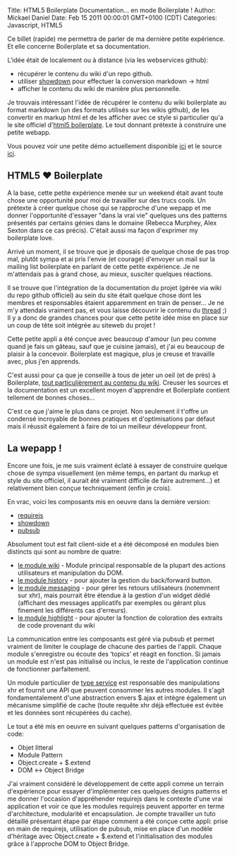 Title: HTML5 Boilerplate Documentation... en mode Boilerplate !
Author: Mickael Daniel
Date: Feb 15 2011 00:00:01 GMT+0100 (CDT)
Categories: Javascript, HTML5

Ce billet (rapide) me permettra de parler de ma dernière petite expérience. Et elle concerne Boilerplate et sa documentation.

L'idée était de localement ou à distance (via les webservices github):

* récupérer le contenu du wiki d'un repo github.
* utiliser [showdown](http://www.showdown.im/) pour effectuer la conversion markdown &#x2192; html
* afficher le contenu du wiki de manière plus personnelle. 

Je trouvais intéressant l'idée de récupérer le contenu du wiki boilerplate au format markdown (un des formats utilisés sur les wikis github), de les convertir en markup html et de les afficher avec ce style si particulier qu'a le site officiel d'[html5 boilerplate](html5boilerplate.com). Le tout donnant prétexte à construire une petite webapp.

Vous pouvez voir une petite démo actuellement disponible [ici](//mklabs.github.com/html5boilerplate-site/) et le source [ici](//github.com/mklabs/html5boilerplate-site/).

## HTML5 ♥ Boilerplate

A la base, cette petite expérience menée sur un weekend était avant toute chose une opportunité pour moi de travailler sur des trucs cools. Un prétexte à créer quelque chose qui se rapproche d'une wepapp et me donner l'opportunité d'essayer "dans la vrai vie" quelques uns des patterns présentés par certains génies dans le domaine (Rebecca Murphey, Alex Sexton dans ce cas précis). C'était aussi ma façon d'exprimer my boilerplate love.

Arrivé un moment, il se trouve que je diposais de quelque chose de pas trop mal, plutôt sympa et ai pris l'envie (et courage) d'envoyer un mail sur la mailing list boilerplate en parlant de cette petite expérience. Je ne m'attendais pas à grand chose, au mieux, susciter quelques réactions.

Il se trouve que l'intégration de la documentation du projet (gérée via wiki du repo github officiel) au sein du site était quelque chose dont les membres et responsables étaient apparemment en train de penser... Je ne m'y attendais vraiment pas, et vous laisse découvrir le contenu du [thread](http://groups.google.com/group/html5boilerplate/browse_thread/thread/165b4a0a0d8c5727) ;) Il y a donc de grandes chances pour que cette petite idée mise en place sur un coup de tête soit intégrée au siteweb du projet !

Cette petite appli a été conçue avec beaucoup d'amour (un peu comme quand je fais un gâteau, sauf que je cuisine jamais), et j'ai eu beaucoup de plaisir à la concevoir. Boilerplate est magique, plus je creuse et travaille avec, plus j'en apprends.

C'est aussi pour ça que je conseille à tous de jeter un oeil (et de près) à Boilerplate, [tout particulièrement au contenu du wiki](https://github.com/paulirish/html5-boilerplate/wiki). Creuser les sources et la documentation est un excellent moyen d'apprendre et Boilerplate contient tellement de bonnes choses...

C'est ce que j'aime le plus dans ce projet. Non seulement il t'offre un condensé incroyable de bonnes pratiques et d'optimisations par défaut mais il réussit également à faire de toi un meilleur développeur front.

## La wepapp !

Encore une fois, je me suis vraiment éclaté à essayer de construire quelque chose de sympa visuellement (en même temps, en partant du markup et style du site officiel, il aurait été vraiment difficile de faire autrement...) et relativement bien conçue techniquement (enfin je crois).

En vrac, voici les composants mis en oeuvre dans la dernière version:

* [requirejs](//requirejs.org/)
* [showdown](//showdown.im)
* [pubsub](https://github.com/phiggins42/bloody-jquery-plugins/blob/master/pubsub.js)

Absolument tout est fait client-side et a été décomposé en modules bien distincts qui sont au nombre de quatre:

* [le module wiki](//mklabs.github.com/html5boilerplate-site/docs/js/app/modules/wiki.js) - Module principal responsable de la plupart des actions utilisateurs et manipulation du DOM.
* [le module history](//mklabs.github.com/html5boilerplate-site/docs/js/app/modules/history.js) - pour ajouter la gestion du back/forward button.
* [le module messaging](//mklabs.github.com/html5boilerplate-site/docs/js/app/modules/messaging.js) - pour gérer les retours utilisateurs (notemment sur xhr), mais pourrait être étendue à la gestion d'un widget dédié (affichant des messages applicatifs par exemples ou gérant plus finement les différents cas d'erreurs).
* [le module highlight](//mklabs.github.com/html5boilerplate-site/docs/js/app/modules/highlight.js) - pour ajouter la fonction de coloration des extraits de code provenant du wiki

La communication entre les composants est géré via pubsub et permet vraiment de limiter le couplage de chacune des parties de l'appli. Chaque module s'enregistre ou écoute des ‘topics’ et réagit en fonction. Si jamais un module est n'est pas initialisé ou inclus, le reste de l'application continue de fonctionner parfaitement.

Un module particulier de [type service](//mklabs.github.com/html5boilerplate-site/docs/js/app/services/markdown.js) est responsable des manipulations xhr et fournit une API que peuvent consommer les autres modules. Il s'agit fondamentalement d'une abstraction envers $.ajax et intègre également un mécanisme simplifié de cache (toute requête xhr déjà effectuée est évitée et les données sont récupérées du cache).

Le tout a été mis en oeuvre en suivant quelques patterns d'organisation de code:

* Objet litteral
* Module Pattern
* Object.create + $.extend
* DOM &#x2194; Object Bridge

J'ai vraiment considéré le développement de cette appli comme un terrain d'expérience pour essayer d'implémenter ces quelques designs patterns et me donner l'occasion d'appréhender requirejs dans le contexte d'une vrai application et voir ce que les modules requirejs peuvent apporter en terme d'architecture, modularité et encapsulation. Je compte travailler un tuto détaillé présentant étape par étape comment a été conçue cette appli: prise en main de requirejs, utilisation de pubsub, mise en place d'un modèle d'héritage avec Object.create + $.extend et l'initialisation des modules grâce à l'approche DOM to Object Bridge.